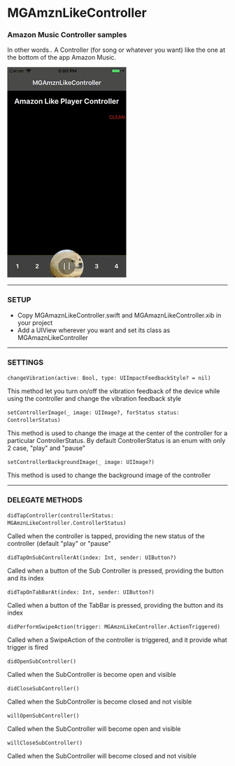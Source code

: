 # MGAmznLikeController
### Amazon Music Controller samples
In other words.. A Controller (for song or whatever you want) like the one at the bottom of the app Amazon Music.


![Alt Text](https://github.com/MarkWarriors/MGAmznLikeController/blob/master/appvideo.gif)


------

### SETUP


- Copy MGAmaznLikeController.swift and MGAmaznLikeController.xib in your project
- Add a UIView wherever you want and set its class as MGAmaznLikeController

------

### SETTINGS


```changeVibration(active: Bool, type: UIImpactFeedbackStyle? = nil)```

This method let you turn on/off the vibration feedback of the device while using the controller and change the vibration feedback style


```setControllerImage(_ image: UIImage?, forStatus status: ControllerStatus)```

This method is used to change the image at the center of the controller for a particular ControllerStatus. By default ControllerStatus is an enum with only 2 case, "play" and "pause"


```setControllerBackgroundImage(_ image: UIImage?)```

This method is used to change the background image of the controller 

------

### DELEGATE METHODS


```didTapController(controllerStatus: MGAmznLikeController.ControllerStatus)```

Called when the controller is tapped, providing the new status of the controller (default "play" or "pause" 


```didTapOnSubControllerAt(index: Int, sender: UIButton?)```

Called when a button of the Sub Controller is pressed, providing the button and its index


```didTapOnTabBarAt(index: Int, sender: UIButton?)```

Called when a button of the TabBar is pressed, providing the button and its index


```didPerformSwipeAction(trigger: MGAmznLikeController.ActionTriggered)```

Called when a SwipeAction of the controller is triggered, and it provide what trigger is fired


```didOpenSubController()```

Called when the SubController is become open and visible


```didCloseSubController()```

Called when the SubController is become closed and not visible


```willOpenSubController()```

Called when the SubController will become open and visible


```willCloseSubController()```

Called when the SubController will become closed and not visible

